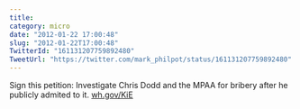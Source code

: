 ```yaml
---
title: 
category: micro
date: "2012-01-22 17:00:48"
slug: "2012-01-22T17:00:48"
TwitterId: "161131207759892480"
TweetUrl: "https://twitter.com/mark_philpot/status/161131207759892480"
---
```


Sign this petition: Investigate Chris Dodd and the MPAA for bribery after he
publicly admited to it. [wh.gov/KiE](http://wh.gov/KiE)
